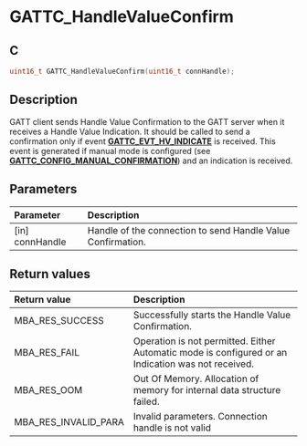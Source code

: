 # GATTC_HandleValueConfirm

## C

```c
uint16_t GATTC_HandleValueConfirm(uint16_t connHandle);
```

## Description

GATT client sends Handle Value Confirmation to the GATT server when it receives a Handle Value Indication.
It should be called to send a confirmation only if event **[GATTC_EVT_HV_INDICATE](GUID-506F6039-E62F-4121-8CA8-2335BAF7EFB6.md)** is received.
This event is generated if manual mode is configured (see **[GATTC_CONFIG_MANUAL_CONFIRMATION](GUID-CFCEB3D4-39E4-48A5-AC88-38CAF7E2D92F.md)**) and an indication is
received.

## Parameters

|Parameter|Description|
|:---|:---|
|\[in\] connHandle|Handle of the connection to send Handle Value Confirmation.|

## Return values

|Return value|Description|
|:---|:---|
MBA_RES_SUCCESS|Successfully starts the Handle Value Confirmation.|
MBA_RES_FAIL|Operation is not permitted. Either Automatic mode is configured or an Indication was not received.|
MBA_RES_OOM|Out Of Memory. Allocation of memory for internal data structure failed.|
MBA_RES_INVALID_PARA|Invalid parameters. Connection handle is not valid|

